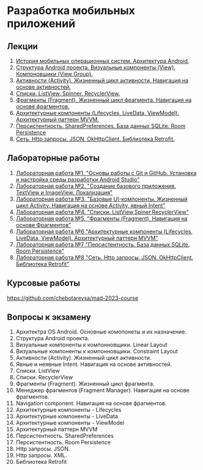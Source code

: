 # Разработка мобильных приложений

## Лекции
1. [История мобильных операционных систем. Архитектура Android.](lec01)
2. [Структура Android проекта. Визуальные компоненты (View). Компоновщики (View Group).](lec02)
3. [Активности (Activity). Жизненный цикл активности. Навигация на основе активностей.](lec03)
4. [Списки. ListView. Spinner. RecyclerView.](lec04)
5. [Фрагменты (Fragment). Жизненный цикл фрагмента. Навигация на основе фрагментов.](lec05)
6. [Архитектурные компоненты (Lifecycles, LiveData, ViewModel). Архитектурный паттерн MVVM.](lec06)
7. [Персистентность. SharedPreferences. База данных SQLite. Room Persistence](lec07)
8. [Сеть. Http запросы. JSON. OkHttpClient. Библиотека Retrofit.](lec08)

## Лабораторные работы

1. [Лабораторная работа №1. "Основы работы с Git и GitHub. Установка и настройка среды разработки Android Studio"](https://github.com/chebotarevsa/mad-2023-lab01)
2. [Лабораторная работа №2. "Создание базового приложения. TextView и ImageView. Локализация"](https://github.com/chebotarevsa/mad-2023-lab02)
3. [Лабораторная работа №3. "Базовые UI-компоненты. Жизненный цикл Activity. Навигация на основе Activity, явный Intent"](https://github.com/chebotarevsa/mad-2023-lab03)
4. [Лабораторная работа №4. "Списки. ListView,Spiner,RecyclerView"](https://github.com/chebotarevsa/mad-2023-lab04)
5. [Лабораторная работа №5. "Фрагменты (Fragment). Навигация на основе Фрагментов"](https://github.com/chebotarevsa/mad-2023-lab05)
6. [Лабораторная работа №6 "Архитектурные компоненты (Lifecycles, LiveData, ViewModel). Архитектурный паттерн MVVM"](https://github.com/chebotarevsa/mad-2023-lab06)
7. [Лабораторная работа №7 "Персистентность. База данных SQLite. Room Persistence"](https://github.com/chebotarevsa/mad-2023-lab07)
8. [Лабораторная работа №8 "Сеть. Http запросы. JSON. OkHttpClient. Библиотека Retrofit"](https://github.com/chebotarevsa/mad-2023-lab08)
   
##  Курсовые работы

https://github.com/chebotarevsa/mad-2023-course

##  Вопросы к экзамену
1. Архитектра OS Android. Основные комопонеты и их назначение.
2. Структура Android проекта. 
3. Визуальные компоненты к компонновщики. Linear Layout
4. Визуальные компоненты к компонновщики. Constraint Layout
5. Активности (Activity). Жизненный цикл активности.
6. Явные и неявные Intent. Навигация на основе активностей.
7. Списки. ListView
8. Списки. RecyclerView
9. Фрагменты (Fragment). Жизненный цикл фрагмента.
10. Менеджер фрагментов (Fragment Manager). Навигация на основе фрагментов.
11. Navigation component. Навигация на основе фрагментов.
12. Архитектурные компоненты - Lifecycles
13. Архитектурные компоненты - LiveData
14. Архитектурные компоненты - ViewModel
15. Архитектурный паттерн MVVM
16. Персистентность. SharedPreferences
17. Персистентность. Room Persistence
18. Http запросы. JSON.
19. Http запросы. XML.
20. Библиотека Retrofit
